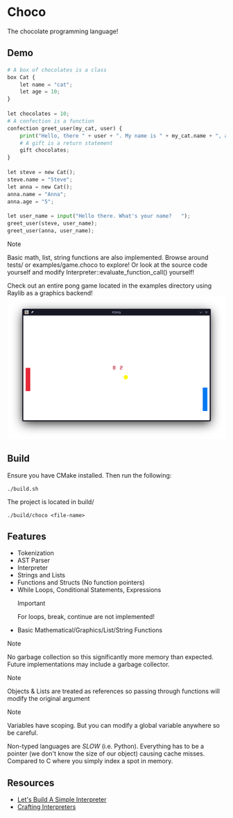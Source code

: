 # Choco

The chocolate programming language!

## Demo

```python
# A box of chocolates is a class
box Cat {
    let name = "cat";
    let age = 10;
}

let chocolates = 10;
# A confection is a function
confection greet_user(my_cat, user) {
    print("Hello, there " + user + ". My name is " + my_cat.name + ", and I'm " + my_cat.age + " years old!");
    # A gift is a return statement
    gift chocolates;
}

let steve = new Cat();
steve.name = "Steve";
let anna = new Cat();
anna.name = "Anna";
anna.age = "5";

let user_name = input("Hello there. What's your name?   ");
greet_user(steve, user_name);
greet_user(anna, user_name);
```

> [!NOTE]
> Basic math, list, string functions are also implemented. Browse around tests/ or examples/game.choco to explore! Or look at the source code yourself and modify Interpreter::evaluate_function_call() yourself!

Check out an entire pong game located in the examples directory using Raylib as a graphics backend!
![Pong Demo](./examples/screenshot.png)

## Build

Ensure you have CMake installed. Then run the following:

```
./build.sh
```

The project is located in build/

```
./build/choco <file-name>
```

## Features

- Tokenization
- AST Parser
- Interpreter
- Strings and Lists
- Functions and Structs (No function pointers)
- While Loops, Conditional Statements, Expressions
  > [!IMPORTANT]
  > For loops, break, continue are not implemented!
- Basic Mathematical/Graphics/List/String Functions

> [!NOTE]
> No garbage collection so this significantly more memory than expected. Future implementations may include a garbage collector.

> [!NOTE]
> Objects & Lists are treated as references so passing through functions will modify the original argument

> [!NOTE]
> Variables have scoping. But you can modify a global variable anywhere so be careful.

Non-typed languages are _SLOW_ (i.e. Python). Everything has to be a pointer (we don't know the size of our object) causing cache misses. Compared to C where you simply index a spot in memory.

## Resources

- [Let's Build A Simple Interpreter](https://ruslanspivak.com/lsbasi-part1/)
- [Crafting Interpreters](https://craftinginterpreters.com/a-tree-walk-interpreter.html)
